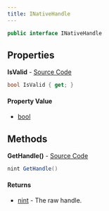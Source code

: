 ```yaml
---
title: INativeHandle
---
```


```csharp
public interface INativeHandle
```

## Properties

**IsValid** - [Source Code](https://github.com/swiftly-solution/swiftlys2/blob/master/managed/src/SwiftlyS2.Shared/Natives/INativeHandle.cs#L16)

```csharp
bool IsValid { get; }
```

#### Property Value

- [bool](https://learn.microsoft.com/dotnet/api/system.boolean)

## Methods

**GetHandle()** - [Source Code](https://github.com/swiftly-solution/swiftlys2/blob/master/managed/src/SwiftlyS2.Shared/Natives/INativeHandle.cs#L22)

```csharp
nint GetHandle()
```

#### Returns

- [nint](https://learn.microsoft.com/dotnet/api/system.intptr) - The raw handle.

